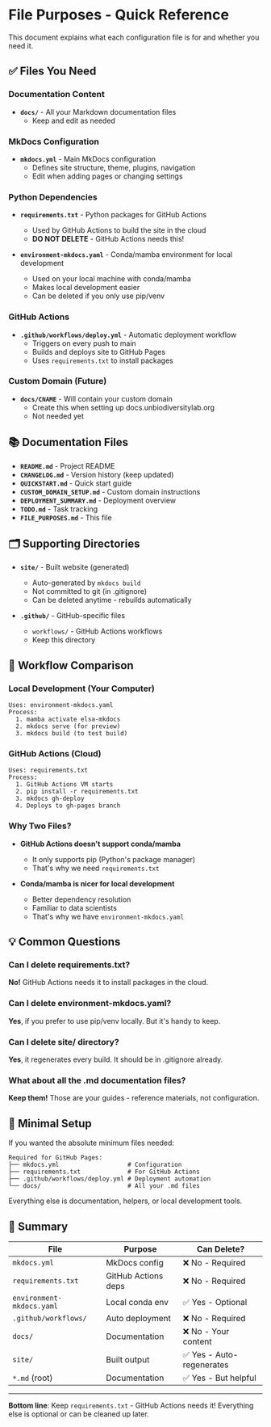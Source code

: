 # File Purposes - Quick Reference

This document explains what each configuration file is for and whether you need it.

## ✅ Files You Need

### Documentation Content
- **`docs/`** - All your Markdown documentation files
  - Keep and edit as needed

### MkDocs Configuration
- **`mkdocs.yml`** - Main MkDocs configuration
  - Defines site structure, theme, plugins, navigation
  - Edit when adding pages or changing settings

### Python Dependencies
- **`requirements.txt`** - Python packages for GitHub Actions
  - Used by GitHub Actions to build the site in the cloud
  - **DO NOT DELETE** - GitHub Actions needs this!

- **`environment-mkdocs.yaml`** - Conda/mamba environment for local development
  - Used on your local machine with conda/mamba
  - Makes local development easier
  - Can be deleted if you only use pip/venv

### GitHub Actions
- **`.github/workflows/deploy.yml`** - Automatic deployment workflow
  - Triggers on every push to main
  - Builds and deploys site to GitHub Pages
  - Uses `requirements.txt` to install packages

### Custom Domain (Future)
- **`docs/CNAME`** - Will contain your custom domain
  - Create this when setting up docs.unbiodiversitylab.org
  - Not needed yet

## 📚 Documentation Files

- **`README.md`** - Project README
- **`CHANGELOG.md`** - Version history (keep updated)
- **`QUICKSTART.md`** - Quick start guide
- **`CUSTOM_DOMAIN_SETUP.md`** - Custom domain instructions
- **`DEPLOYMENT_SUMMARY.md`** - Deployment overview
- **`TODO.md`** - Task tracking
- **`FILE_PURPOSES.md`** - This file

## 🗂️ Supporting Directories

- **`site/`** - Built website (generated)
  - Auto-generated by `mkdocs build`
  - Not committed to git (in .gitignore)
  - Can be deleted anytime - rebuilds automatically

- **`.github/`** - GitHub-specific files
  - `workflows/` - GitHub Actions workflows
  - Keep this directory

## 🔄 Workflow Comparison

### Local Development (Your Computer)
```
Uses: environment-mkdocs.yaml
Process:
  1. mamba activate elsa-mkdocs
  2. mkdocs serve (for preview)
  3. mkdocs build (to test build)
```

### GitHub Actions (Cloud)
```
Uses: requirements.txt
Process:
  1. GitHub Actions VM starts
  2. pip install -r requirements.txt
  3. mkdocs gh-deploy
  4. Deploys to gh-pages branch
```

### Why Two Files?

- **GitHub Actions doesn't support conda/mamba**
  - It only supports pip (Python's package manager)
  - That's why we need `requirements.txt`

- **Conda/mamba is nicer for local development**
  - Better dependency resolution
  - Familiar to data scientists
  - That's why we have `environment-mkdocs.yaml`

## 💡 Common Questions

### Can I delete requirements.txt?
**No!** GitHub Actions needs it to install packages in the cloud.

### Can I delete environment-mkdocs.yaml?
**Yes**, if you prefer to use pip/venv locally. But it's handy to keep.

### Can I delete site/ directory?
**Yes**, it regenerates every build. It should be in .gitignore already.

### What about all the .md documentation files?
**Keep them!** Those are your guides - reference materials, not configuration.

## 📝 Minimal Setup

If you wanted the absolute minimum files needed:

```
Required for GitHub Pages:
├── mkdocs.yml                   # Configuration
├── requirements.txt             # For GitHub Actions
├── .github/workflows/deploy.yml # Deployment automation
└── docs/                        # All your .md files
```

Everything else is documentation, helpers, or local development tools.

## 🎯 Summary

| File | Purpose | Can Delete? |
|------|---------|-------------|
| `mkdocs.yml` | MkDocs config | ❌ No - Required |
| `requirements.txt` | GitHub Actions deps | ❌ No - Required |
| `environment-mkdocs.yaml` | Local conda env | ✅ Yes - Optional |
| `.github/workflows/` | Auto deployment | ❌ No - Required |
| `docs/` | Documentation | ❌ No - Your content |
| `site/` | Built output | ✅ Yes - Auto-regenerates |
| `*.md` (root) | Documentation | ✅ Yes - But helpful |

---

**Bottom line**: Keep `requirements.txt` - GitHub Actions needs it! Everything else is optional or can be cleaned up later.
